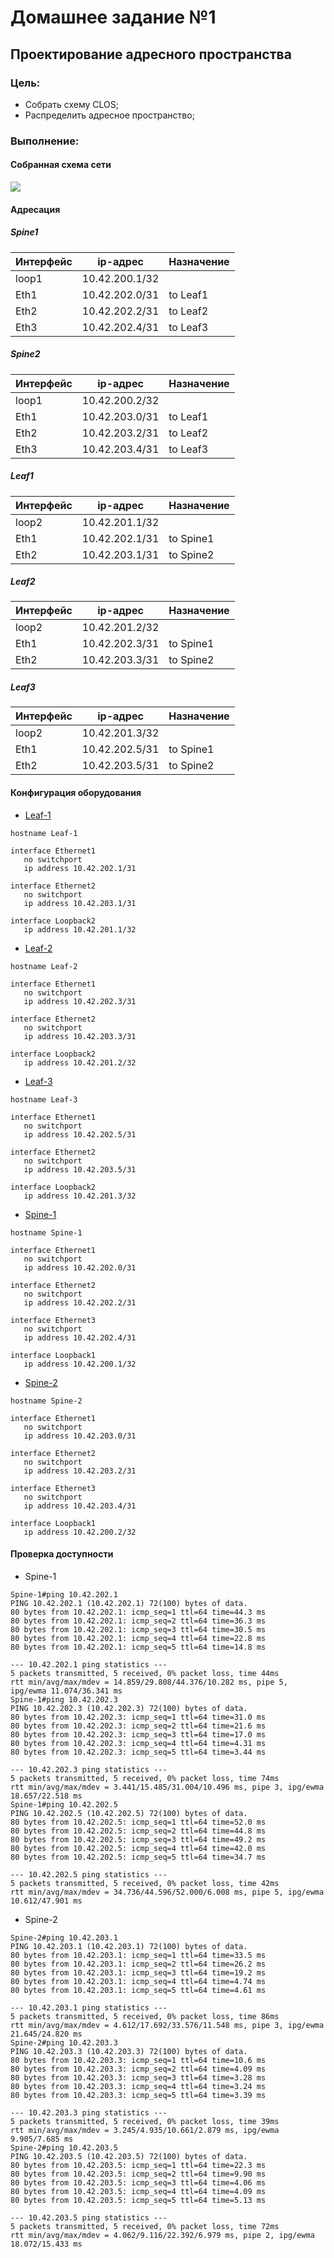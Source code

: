 # Домашнее задание №1
## Проектирование адресного пространства
### Цель:
- Собрать схему CLOS;
- Распределить адресное пространство;
### Выполнение:
#### Собранная схема сети
![](https://github.com/Pavel-Bod/OTUS_Data-center-network-design/blob/main/Homeworks/03_Basics%20of%20network%20design/images/sh.png)
#### Адресация
##### Spine1		
Интерфейс | ip-адрес | Назначение
--- | --- | ---
loop1 | 10.42.200.1/32 | 
Eth1 | 10.42.202.0/31 | to Leaf1
Eth2 | 10.42.202.2/31 | to Leaf2
Eth3 | 10.42.202.4/31 | to Leaf3

##### Spine2		
Интерфейс | ip-адрес | Назначение
--- | --- | ---
loop1 | 10.42.200.2/32	
Eth1 | 10.42.203.0/31 | to Leaf1
Eth2 | 10.42.203.2/31 | to Leaf2
Eth3 | 10.42.203.4/31 | to Leaf3
		
##### Leaf1		
Интерфейс | ip-адрес | Назначение
--- | --- | ---
loop2 | 10.42.201.1/32 | 
Eth1 | 10.42.202.1/31 | to Spine1
Eth2 | 10.42.203.1/31 | to Spine2
		
##### Leaf2		
Интерфейс | ip-адрес | Назначение
--- | --- | ---
loop2 | 10.42.201.2/32	
Eth1 | 10.42.202.3/31 | to Spine1
Eth2 | 10.42.203.3/31 | to Spine2
		
##### Leaf3		
Интерфейс | ip-адрес | Назначение
--- | --- | ---
loop2 | 10.42.201.3/32 | 
Eth1 | 10.42.202.5/31 | to Spine1
Eth2 | 10.42.203.5/31 | to Spine2

#### Конфигурация оборудования
- [Leaf-1](https://github.com/Pavel-Bod/OTUS_Data-center-network-design/blob/main/Homeworks/03_Basics%20of%20network%20design/config/Leaf-1.conf)

```
hostname Leaf-1

interface Ethernet1
   no switchport
   ip address 10.42.202.1/31

interface Ethernet2
   no switchport
   ip address 10.42.203.1/31

interface Loopback2
   ip address 10.42.201.1/32
```
   
- [Leaf-2](https://github.com/Pavel-Bod/OTUS_Data-center-network-design/blob/main/Homeworks/03_Basics%20of%20network%20design/config/Leaf-2.conf)

```
hostname Leaf-2

interface Ethernet1
   no switchport
   ip address 10.42.202.3/31

interface Ethernet2
   no switchport
   ip address 10.42.203.3/31

interface Loopback2
   ip address 10.42.201.2/32
```
- [Leaf-3](https://github.com/Pavel-Bod/OTUS_Data-center-network-design/blob/main/Homeworks/03_Basics%20of%20network%20design/config/Leaf-3.conf)

```
hostname Leaf-3

interface Ethernet1
   no switchport
   ip address 10.42.202.5/31

interface Ethernet2
   no switchport
   ip address 10.42.203.5/31

interface Loopback2
   ip address 10.42.201.3/32
```
- [Spine-1](https://github.com/Pavel-Bod/OTUS_Data-center-network-design/blob/main/Homeworks/03_Basics%20of%20network%20design/config/Spine-1.conf)

```
hostname Spine-1

interface Ethernet1
   no switchport
   ip address 10.42.202.0/31

interface Ethernet2
   no switchport
   ip address 10.42.202.2/31

interface Ethernet3
   no switchport
   ip address 10.42.202.4/31

interface Loopback1
   ip address 10.42.200.1/32
```
- [Spine-2](https://github.com/Pavel-Bod/OTUS_Data-center-network-design/blob/main/Homeworks/03_Basics%20of%20network%20design/config/Spine-2.conf)

```
hostname Spine-2

interface Ethernet1
   no switchport
   ip address 10.42.203.0/31

interface Ethernet2
   no switchport
   ip address 10.42.203.2/31

interface Ethernet3
   no switchport
   ip address 10.42.203.4/31

interface Loopback1
   ip address 10.42.200.2/32
```
#### Проверка доступности

- Spine-1

```
Spine-1#ping 10.42.202.1
PING 10.42.202.1 (10.42.202.1) 72(100) bytes of data.
80 bytes from 10.42.202.1: icmp_seq=1 ttl=64 time=44.3 ms
80 bytes from 10.42.202.1: icmp_seq=2 ttl=64 time=36.3 ms
80 bytes from 10.42.202.1: icmp_seq=3 ttl=64 time=30.5 ms
80 bytes from 10.42.202.1: icmp_seq=4 ttl=64 time=22.8 ms
80 bytes from 10.42.202.1: icmp_seq=5 ttl=64 time=14.8 ms

--- 10.42.202.1 ping statistics ---
5 packets transmitted, 5 received, 0% packet loss, time 44ms
rtt min/avg/max/mdev = 14.859/29.808/44.376/10.282 ms, pipe 5, ipg/ewma 11.074/36.341 ms
Spine-1#ping 10.42.202.3
PING 10.42.202.3 (10.42.202.3) 72(100) bytes of data.
80 bytes from 10.42.202.3: icmp_seq=1 ttl=64 time=31.0 ms
80 bytes from 10.42.202.3: icmp_seq=2 ttl=64 time=21.6 ms
80 bytes from 10.42.202.3: icmp_seq=3 ttl=64 time=17.0 ms
80 bytes from 10.42.202.3: icmp_seq=4 ttl=64 time=4.31 ms
80 bytes from 10.42.202.3: icmp_seq=5 ttl=64 time=3.44 ms

--- 10.42.202.3 ping statistics ---
5 packets transmitted, 5 received, 0% packet loss, time 74ms
rtt min/avg/max/mdev = 3.441/15.485/31.004/10.496 ms, pipe 3, ipg/ewma 18.657/22.518 ms
Spine-1#ping 10.42.202.5
PING 10.42.202.5 (10.42.202.5) 72(100) bytes of data.
80 bytes from 10.42.202.5: icmp_seq=1 ttl=64 time=52.0 ms
80 bytes from 10.42.202.5: icmp_seq=2 ttl=64 time=44.8 ms
80 bytes from 10.42.202.5: icmp_seq=3 ttl=64 time=49.2 ms
80 bytes from 10.42.202.5: icmp_seq=4 ttl=64 time=42.0 ms
80 bytes from 10.42.202.5: icmp_seq=5 ttl=64 time=34.7 ms

--- 10.42.202.5 ping statistics ---
5 packets transmitted, 5 received, 0% packet loss, time 42ms
rtt min/avg/max/mdev = 34.736/44.596/52.000/6.008 ms, pipe 5, ipg/ewma 10.612/47.901 ms
```

- Spine-2

```
Spine-2#ping 10.42.203.1
PING 10.42.203.1 (10.42.203.1) 72(100) bytes of data.
80 bytes from 10.42.203.1: icmp_seq=1 ttl=64 time=33.5 ms
80 bytes from 10.42.203.1: icmp_seq=2 ttl=64 time=26.2 ms
80 bytes from 10.42.203.1: icmp_seq=3 ttl=64 time=19.2 ms
80 bytes from 10.42.203.1: icmp_seq=4 ttl=64 time=4.74 ms
80 bytes from 10.42.203.1: icmp_seq=5 ttl=64 time=4.61 ms

--- 10.42.203.1 ping statistics ---
5 packets transmitted, 5 received, 0% packet loss, time 86ms
rtt min/avg/max/mdev = 4.612/17.692/33.576/11.548 ms, pipe 3, ipg/ewma 21.645/24.820 ms
Spine-2#ping 10.42.203.3
PING 10.42.203.3 (10.42.203.3) 72(100) bytes of data.
80 bytes from 10.42.203.3: icmp_seq=1 ttl=64 time=10.6 ms
80 bytes from 10.42.203.3: icmp_seq=2 ttl=64 time=4.09 ms
80 bytes from 10.42.203.3: icmp_seq=3 ttl=64 time=3.28 ms
80 bytes from 10.42.203.3: icmp_seq=4 ttl=64 time=3.24 ms
80 bytes from 10.42.203.3: icmp_seq=5 ttl=64 time=3.39 ms

--- 10.42.203.3 ping statistics ---
5 packets transmitted, 5 received, 0% packet loss, time 39ms
rtt min/avg/max/mdev = 3.245/4.935/10.661/2.879 ms, ipg/ewma 9.905/7.685 ms
Spine-2#ping 10.42.203.5
PING 10.42.203.5 (10.42.203.5) 72(100) bytes of data.
80 bytes from 10.42.203.5: icmp_seq=1 ttl=64 time=22.3 ms
80 bytes from 10.42.203.5: icmp_seq=2 ttl=64 time=9.90 ms
80 bytes from 10.42.203.5: icmp_seq=3 ttl=64 time=4.06 ms
80 bytes from 10.42.203.5: icmp_seq=4 ttl=64 time=4.09 ms
80 bytes from 10.42.203.5: icmp_seq=5 ttl=64 time=5.13 ms

--- 10.42.203.5 ping statistics ---
5 packets transmitted, 5 received, 0% packet loss, time 72ms
rtt min/avg/max/mdev = 4.062/9.116/22.392/6.979 ms, pipe 2, ipg/ewma 18.072/15.433 ms

```
